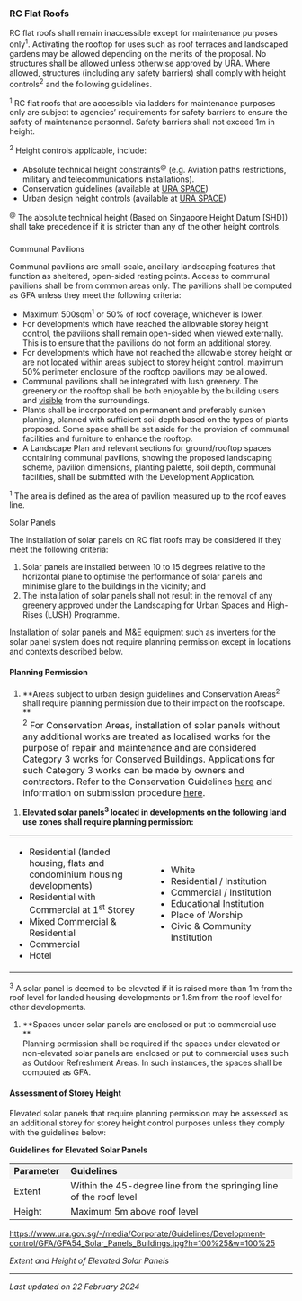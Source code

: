 ### RC Flat Roofs

RC flat roofs shall remain inaccessible except for maintenance purposes
only<sup>1</sup>. Activating the rooftop for uses such as roof terraces
and landscaped gardens may be allowed depending on the merits of the
proposal. No structures shall be allowed unless otherwise approved by
URA. Where allowed, structures
<span style="text-align: justify;">(including any safety barriers) shall
comply with height
controls</span><sup>2</sup><span style="text-align: justify;"> and
the</span> following guidelines.

<sup>1</sup> RC flat roofs that are accessible via ladders for
maintenance purposes only are subject to agencies’ requirements for
safety barriers to ensure the safety of maintenance personnel. Safety
barriers shall not exceed 1m in height.

<sup>2</sup> Height controls applicable, include:

-   Absolute technical height constraints<sup>@</sup> (e.g. Aviation
    paths restrictions, military and telecommunications installations).
-   Conservation guidelines (available
    at <a href="https://www.ura.gov.sg/maps/?service=STB" target="_blank">URA
    SPACE</a>)
-   Urban design height controls (available
    at <a href="https://www.ura.gov.sg/maps/?service=STB" target="_blank">URA
    SPACE</a>)

<sup>@</sup> The absolute technical height (Based on Singapore Height
Datum \[SHD\]) shall take precedence if it is stricter than any of the
other height controls.

### 

<a href="#Rooftop-Pavilion" class="collapsible collapsed"
data-toggle="collapse"></a>

Communal Pavilions

Communal pavilions are small-scale, ancillary landscaping features that
function as sheltered, open-sided resting points. Access to communal
pavilions shall be from common areas only. The pavilions shall be
computed as GFA unless they meet the following criteria:

-   Maximum 500sqm<sup>1</sup> or 50% of roof coverage, whichever is
    lower.
-   For developments which have reached the allowable storey height
    control, the pavilions shall remain open-sided when viewed
    externally. This is to ensure that the pavilions do not form an
    additional storey.
-   For developments which have not reached the allowable storey height
    or are not located within areas subject to storey height control,
    maximum 50% perimeter enclosure of the rooftop pavilions may be
    allowed.
-   Communal pavilions shall be integrated with lush greenery. The
    greenery on the rooftop shall be both enjoyable by the building
    users and <span style="text-decoration: underline;">visible</span>
    from the surroundings.
-   Plants shall be incorporated on permanent and preferably sunken
    planting, planned with sufficient soil depth based on the types of
    plants proposed. Some space shall be set aside for the provision of
    communal facilities and furniture to enhance the rooftop.
-   A Landscape Plan and relevant sections for ground/rooftop spaces
    containing communal pavilions, showing the proposed landscaping
    scheme, pavilion dimensions, planting palette, soil depth, communal
    facilities, shall be submitted with the Development Application.

<sup>1</sup> The area is defined as the area of pavilion measured up to
the roof eaves line.

<a href="#Rooftop-Solar-Panels" class="collapsible collapsed"
data-toggle="collapse"></a>

Solar Panels

The installation of solar panels on RC flat roofs may be considered if
they meet the following criteria:

1.  Solar panels are installed between 10 to 15 degrees relative to the
    horizontal plane to optimise the performance of solar panels and
    minimise glare to the buildings in the vicinity; and
2.  The installation of solar panels shall not result in the removal of
    any greenery approved under the Landscaping for Urban Spaces and
    High-Rises (LUSH) Programme.

Installation of solar panels and M&E equipment such as inverters for the
solar panel system does not require planning permission except in
locations and contexts described below.

<a href="#Planning-Permission" class="collapsible collapsed"
data-parent="#Rooftop-Solar-Panels1" data-toggle="collapse"></a>

#### Planning Permission

1.  **Areas subject to urban design guidelines and Conservation
    Areas<sup>2</sup> shall require planning permission due to their
    impact on the roofscape.  
    **  
    <span style="font-size: 16px;"><sup>2</sup> For Conservation Areas,
    installation of solar panels without any additional works are
    treated as localised works for the purpose of repair and maintenance
    and are considered Category 3 works for Conserved Buildings.
    Applications for such Category 3 works can be made by owners and
    contractors. Refer to the Conservation Guidelines
    <a href="https://www.ura.gov.sg/Corporate/Guidelines/Conservation"
    target="_blank">here</a> and information on submission procedure <a
    href="https://www.ura.gov.sg/Corporate/Guidelines/Conservation/Additions-Alterations/Types-Works"
    target="_blank">here</a>.</span>

<!-- -->

1.  **Elevated solar panels<sup>3</sup> located in developments on the
    following land use zones shall require planning permission:**

<table width="100%">
<colgroup>
<col style="width: 50%" />
<col style="width: 50%" />
</colgroup>
<tbody>
<tr class="odd">
<td style="width: 50%"><ul>
<li>Residential (landed housing, flats and condominium housing
developments)</li>
<li>Residential with Commercial at 1<sup>st</sup> Storey</li>
<li>Mixed Commercial &amp; Residential</li>
<li>Commercial</li>
<li>Hotel</li>
</ul></td>
<td style="width: 50%"><ul>
<li>White</li>
<li>Residential / Institution</li>
<li>Commercial / Institution</li>
<li>Educational Institution</li>
<li>Place of Worship</li>
<li>Civic &amp; Community Institution</li>
</ul></td>
</tr>
</tbody>
</table>

  

<sup>3</sup> A solar panel is deemed to be elevated if it is raised more
than 1m from the roof level for landed housing developments or 1.8m from
the roof level for other developments.

1.  **Spaces under solar panels are enclosed or put to commercial use  
    **  
    Planning permission shall be required if the spaces under elevated
    or non-elevated solar panels are enclosed or put to commercial uses
    such as Outdoor Refreshment Areas. In such instances, the spaces
    shall be computed as GFA.

<a href="#Storey-Height" class="collapsible collapsed"
data-parent="#Rooftop-Solar-Panels1" data-toggle="collapse"></a>

#### Assessment of Storey Height

Elevated solar panels that require planning permission may be assessed
as an additional storey for storey height control purposes unless they
comply with the guidelines below:

**Guidelines for Elevated Solar Panels**

<table width="100%">
<tbody>
<tr class="odd">
<td
style="width: 20%; background-color: #f2f2f2"><strong>Parameter</strong></td>
<td
style="width: 80%; background-color: #f2f2f2"><strong>Guidelines</strong></td>
</tr>
<tr class="even">
<td>Extent</td>
<td>Within the 45-degree line from the springing line of the roof
level</td>
</tr>
<tr class="odd">
<td>Height</td>
<td>Maximum 5m above roof level</td>
</tr>
</tbody>
</table>

  

<https://www.ura.gov.sg/-/media/Corporate/Guidelines/Development-control/GFA/GFA54_Solar_Panels_Buildings.jpg?h=100%25&w=100%25>

*Extent and Height of Elevated Solar Panels*

------------------------------------------------------------------------

*Last updated on 22 February 2024*
